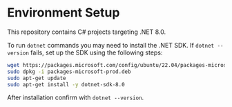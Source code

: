 # Environment Setup

This repository contains C# projects targeting .NET 8.0.

To run `dotnet` commands you may need to install the .NET SDK. If `dotnet --version` fails, set up the SDK using the following steps:

```bash
wget https://packages.microsoft.com/config/ubuntu/22.04/packages-microsoft-prod.deb -O packages-microsoft-prod.deb
sudo dpkg -i packages-microsoft-prod.deb
sudo apt-get update
sudo apt-get install -y dotnet-sdk-8.0
```

After installation confirm with `dotnet --version`.
